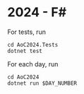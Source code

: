 # 2024 - F\#

For tests, run

```fish
cd AoC2024.Tests
dotnet test
```

For each day, run

```fish
cd AoC2024
dotnet run $DAY_NUMBER
```
